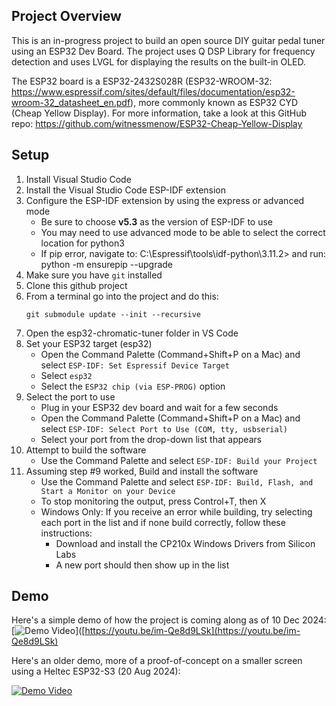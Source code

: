 ## Project Overview
This is an in-progress project to build an open source DIY guitar pedal tuner using an ESP32 Dev Board. The project uses Q DSP Library for frequency detection and uses LVGL for displaying the results on the built-in OLED.

The ESP32 board is a ESP32-2432S028R (ESP32-WROOM-32: https://www.espressif.com/sites/default/files/documentation/esp32-wroom-32_datasheet_en.pdf), more commonly known as ESP32 CYD (Cheap Yellow Display). For more information, take a look at this GitHub repo: https://github.com/witnessmenow/ESP32-Cheap-Yellow-Display

## Setup

1. Install Visual Studio Code
2. Install the Visual Studio Code ESP-IDF extension
3. Configure the ESP-IDF extension by using the express or advanced mode
    - Be sure to choose **v5.3** as the version of ESP-IDF to use
    - You may need to use advanced mode to be able to select the correct location for python3
    - If pip error, navigate to: C:\Espressif\tools\idf-python\3.11.2> and run: python -m ensurepip --upgrade
4. Make sure you have `git` installed
5. Clone this github project
6. From a terminal go into the project and do this:
    ```
    git submodule update --init --recursive
    ```
7. Open the esp32-chromatic-tuner folder in VS Code
8. Set your ESP32 target (esp32)
    - Open the Command Palette (Command+Shift+P on a Mac) and select `ESP-IDF: Set Espressif Device Target`
    - Select `esp32`
    - Select the `ESP32 chip (via ESP-PROG)` option
9. Select the port to use
    - Plug in your ESP32 dev board and wait for a few seconds
    - Open the Command Palette (Command+Shift+P on a Mac) and select `ESP-IDF: Select Port to Use (COM, tty, usbserial)`
    - Select your port from the drop-down list that appears
10. Attempt to build the software
    - Use the Command Palette and select `ESP-IDF: Build your Project`
11. Assuming step #9 worked, Build and install the software
    - Use the Command Palette and select `ESP-IDF: Build, Flash, and Start a Monitor on your Device`
    - To stop monitoring the output, press Control+T, then X
    - Windows Only: If you receive an error while building, try selecting each port in the list and if none build correctly, follow these instructions:
        - Download and install the CP210x Windows Drivers from Silicon Labs
        - A new port should then show up in the list

## Demo

Here's a simple demo of how the project is coming along as of 10 Dec 2024:
[![Demo Video](https://img.youtube.com/vi/im-Qe8d9LSk/0.jpg)]([https://youtu.be/im-Qe8d9LSk](https://youtu.be/im-Qe8d9LSk)

Here's an older demo, more of a proof-of-concept on a smaller screen using a Heltec ESP32-S3 (20 Aug 2024):

[![Demo Video](https://img.youtube.com/vi/XWTicIlTI_k/0.jpg)](https://youtu.be/XWTicIlTI_k)

